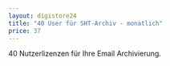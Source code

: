 ```yaml
---
layout: digistore24
title: "40 User für SHT-Archiv - monatlich"
price: 37
---
```

<p>40&#xA0;Nutzerlizenzen f&#xFC;r Ihre Email Archivierung.</p>